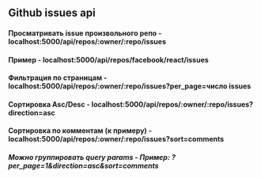 <h2>Github issues api</h2>

<h4>Просматривать issue произвольного репо - localhost:5000/api/repos/:owner/:repo/issues</h4>
<h4>Пример - localhost:5000/api/repos/facebook/react/issues</h4>

<h4>Фильтрация по страницам - localhost:5000/api/repos/:owner/:repo/issues?per_page=число issues</h4>
<h4>Сортировка Asc/Desc - localhost:5000/api/repos/:owner/:repo/issues?direction=asc</h4>
<h4>Сортировка по комментам (к примеру) - localhost:5000/api/repos/:owner/:repo/issues?sort=comments</h4>
<h5>Можно группировать query params - Пример: ?per_page=1&direction=asc&sort=comments</h5>
